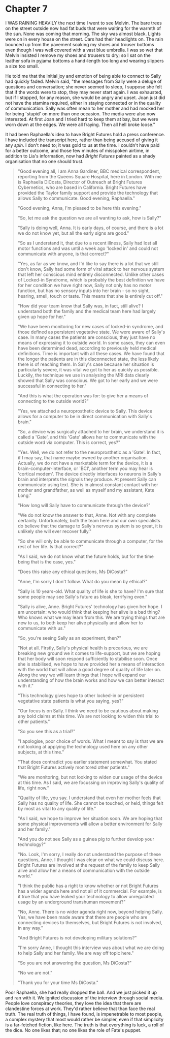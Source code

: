 
# Chapter 7

<span class="firstLetter">I</span> WAS RAINING HEAVILY the next time I went to see Melvin. The bare trees on the street outside now had fat buds that were waiting for the warmth of the sun. None was coming that morning. The sky was almost black. Lights were on in every house on the street. Cars had their headlights on. The rain bounced up from the pavement soaking my shoes and trouser bottoms even though I was well covered with a vast blue umbrella. I was so wet that Melvin insisted I remove my shoes and trousers to dry; so I sat on the leather sofa in pyjama bottoms a hand-length too long and wearing slippers a size too small.

He told me that the initial joy and emotion of being able to connect to Sally had quickly faded. Melvin said, "the messages from Sally were a deluge of questions and conversation; she never seemed to sleep, I suppose she felt that if the words were to stop, they may never start again. I was exhausted, but if I stopped, for any reason, she would be angry and upset. Joan just did not have the stamina required, either in staying connected or in the quality of communication. Sally was often mean to her mother and had mocked her for being 'stupid' on more than one occasion. The media were also now interested. At first Joan and I tried hard to keep them at bay, but we were worn down at the edges. We were all fraying. Then all hell broke loose."

It had been Raphaella's idea to have Bright Futures hold a press conference. I have included the transcript here, rather than being accused of giving it any *spin*. I don't need to; it was gold to us at the time. I couldn't have paid for a better outcome, and those few minutes of misspoken airtime, in addition to Lia's information, now had *Bright Futures* painted as a shady organisation that no one should trust.

>"Good evening all, I am Anna Gardiner, BBC medical correspondent, reporting from the Queens Square Hospital, here in London. With me is Raphaella DiCosta, Director of Outreach at Bright Futures Cybernetics, who are based in California. Bright Futures have provided the Taylor family support and provide the technology that allows Sally to communicate. Good evening, Raphaella."  
>  
>"Good evening, Anna, I'm pleased to be here this evening."  
>  
>"So, let me ask the question we are all wanting to ask, how is Sally?"  
>  
>"Sally is doing well, Anna. It is early days, of course, and there is a lot we do not know yet, but all the early signs are good."  
>  
>"So as I understand it, that due to a recent illness, Sally had lost all motor functions and was until a week ago 'locked in' and could not communicate with anyone, is that correct?"  
>  
>"Yes, as far as we know, and I'd like to say there is a lot that we still don't know, Sally had some form of viral attack to her nervous system that left her conscious mind entirely disconnected. Unlike other cases of Locked-in Syndrome, which is probably the best definition we have for her condition we have right now, Sally not only has no motor function, but has no sensory inputs into her brain - so no sight, hearing, smell, touch or taste. This means that she is entirely cut off."  
>  
>"How did your team know that Sally was, in fact, still alive? I understand both the family and the medical team here had largely given up hope for her."  
>  
>"We have been monitoring for new cases of locked-in syndrome, and those defined as persistent vegetative state. We were aware of Sally's case. In many cases the patients are conscious, they just have no means of expressing it to outside world. In some cases, they can even have been determined dead, according to previously held medical definitions. Time is important with all these cases. We have found that the longer the patients are in this disconnected state, the less likely there is of reaching them. In Sally's case because her situation is particularly severe, it was vital we got to her as quickly as possible. Luckily, the technique we use in analysing the MRI data clearly showed that Sally was conscious. We got to her early and we were successful in connecting to her."  
>  
>"And this is what the operation was for: to give her a means of connecting to the outside world?"  
>  
>"Yes, we attached a neuroprosthetic device to Sally. This device allows for a computer to be in direct communication with Sally's brain."  
>  
>"So, a device was surgically attached to her brain, we understand it is called a 'Gate', and this 'Gate' allows her to communicate with the outside word via computer. This is correct, yes?"  
>  
>"Yes. Well, we do not refer to the neuroprosthetic as a 'Gate'. In fact, if I may say, that name maybe owned by another organisation. Actually, we do not have a marketable term for the device, it is a brain-computer-interface, or 'BCI', another term you may hear is 'cortical modem'. The device directly interfaces to neurons in Sally's brain and interprets the signals they produce. At present Sally can communicate using text. She is in almost constant contact with her mother and grandfather, as well as myself and my assistant, Kate Long."  
>  
>"How long will Sally have to communicate through the device?"  
>  
>"We do not know the answer to that, Anne. Not with any complete certainty. Unfortunately, both the team here and our own specialists do believe that the damage to Sally's nervous system is so great, it is unlikely she will ever recover fully."  
>  
>"So she will only be able to communicate through a computer, for the rest of her life. Is that correct?"  
>  
>"As I said, we do not know what the future holds, but for the time being that is the case, yes."  
>  
>"Does this raise any ethical questions, Ms DiCosta?"  
>  
>"Anne, I'm sorry I don't follow. What do you mean by ethical?"  
>  
>"Sally is 10 years-old. What quality of life is she to have? I'm sure that some people may see Sally's future as bleak, terrifying even."  
>  
>"Sally is alive, Anne. Bright Futures' technology has given her hope. I am uncertain: who would think that keeping her alive is a bad thing? Who knows what we may learn from this. We are trying things that are new to us, to both keep her alive physically and allow her to communicate with us."  
>  
>"So, you're seeing Sally as an experiment, then?"  
>  
>"Not at all. Firstly, Sally's physical health is precarious, we are breaking new ground we it comes to life-support, but we are hoping that her body will soon respond sufficiently to stabilise soon. Once she is stabilised, we hope to have provided her a means of interaction with the world that will allow a good degree of quality of life later on. Along the way we will learn things that I hope will expand our understanding of how the brain works and how we can better interact with it."  
>  
>"This technology gives hope to other locked-in or persistent vegetative state patients is what you saying, yes?"  
>  
>"Our focus is on Sally. I think we need to be cautious about making any bold claims at this time. We are not looking to widen this trial to other patients."  
>  
>"So you see this as a trial?"
> 
>"I apologise, poor choice of words. What I meant to say is that we are not looking at applying the technology used here on any other subjects, at this time."
> 
>"That does contradict you earlier statement somewhat. You stated that Bright Futures actively monitored other patients."  
>
>  
>"We are monitoring, but not looking to widen our usage of the device at this time. As I said, we are focussing on improving Sally's quality of life, right now."  
>  
>"Quality of life, you say. I understand that even her mother feels that Sally has no quality of life. She cannot be touched, or held, things felt by most as vital to any quality of life."  
>  
>"As I said, we hope to improve her situation soon. We are hoping that some physical improvements will allow a better environment for Sally and her family."  
>  
>"And you do not see Sally as a guinea pig to further develop your technology?"  
>  
>"No. Look, I'm sorry, I really do not understand the purpose of these questions, Anne. I thought I was clear on what we could discuss here. Bright Futures are involved at the request of the family to keep Sally alive and allow her a means of communication with the outside world."  
>  
>"I think the public has a right to know whether or not Bright Futures has a wider agenda here and not all of it commercial. For example, is it true that you have leaked your technology to allow unregulated usage by an underground transhuman movement?"  
>  
>"No, Anne. There is no wider agenda right now, beyond helping Sally. Yes, we have been made aware that there are people who are connecting devices to themselves, but Bright Futures is not involved, in any way."  
>  
>"And Bright Futures is not developing military solutions?"  
>  
>"I'm sorry Anne, I thought this interview was about what we are doing to help Sally and her family. We are way off topic here."  
>  
>"So you are not answering the question, Ms DiCosta?"  
>  
>"No we are not."  
>  
>"Thank you for your time Ms DiCosta."  
>  

Poor Raphaella, she had really dropped the ball. And we just picked it up and ran with it. We ignited discussion of the interview through social media. People love conspiracy theories, they love the idea that there are clandestine forces at work. They'd rather believe that than face the real truth. The real truth of things, I have found, is impenetrable to most people, a complex mystery that most would rather be simpler, even if that simplicity is a far-fetched fiction, like here. The truth is that everything is luck, a roll of the dice. No one likes that; no one likes the role of Fate's puppet.

<!-- 

Ditto. Need to make this look like social media.

 ``BrightFutures experiment on Children #SallyTaylor #ChildGate``

``#ChildGate #BrightFutures Developing military mind control using children``


``ChildGate Another example of corporations taking advantage of people``


``I wouldn't let my kid suffer like #SallyTaylor #ChildGate``

 -->
